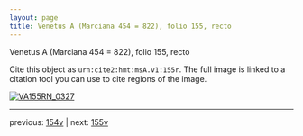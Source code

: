 ```yaml
---
layout: page
title: Venetus A (Marciana 454 = 822), folio 155, recto
---
```


Venetus A (Marciana 454 = 822), folio 155, recto

Cite this object as `urn:cite2:hmt:msA.v1:155r`.  The full image is linked to a citation tool you can use to cite regions of the image.

[![VA155RN_0327](http://www.homermultitext.org/iipsrv?IIIF=/project/homer/pyramidal/deepzoom/hmt/vaimg/2017a/VA155RN_0327.tif/full/800,/0/default.jpg)](http://www.homermultitext.org/ict2/?urn=urn:cite2:hmt:vaimg.2017a:VA155RN_0327) 

---

previous:  [154v](../154v/) | next: [155v](../155v/)
